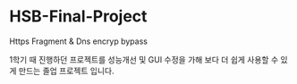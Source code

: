# HSB-Final-Project
Https Fragment &amp; Dns encryp bypass

1학기 때 진행하던 프로젝트를 성능개선 및 GUI 수정을 가해 보다 더 쉽게 사용할 수 있게 만드는 졸업 프로젝트 입니다.
